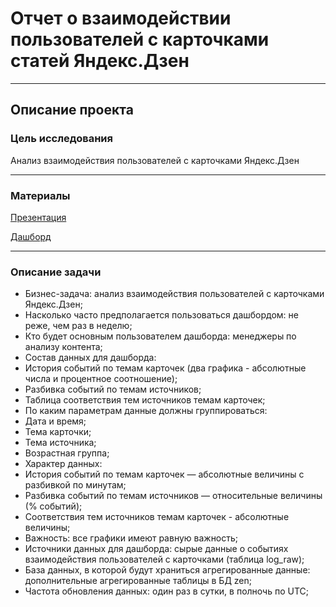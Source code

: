 # Отчет о взаимодействии пользователей с карточками статей Яндекс.Дзен

___


## Описание проекта

### Цель исследования 

Анализ взаимодействия пользователей с карточками
Яндекс.Дзен
___
### Материалы

[Презентация](https://drive.google.com/file/d/1CxiSY9KtOVw9Ft1Vi-GpDVgZhIe10mIY/view?usp=sharing)

[Дашборд](https://public.tableau.com/app/profile/oleg.dmitriev/viz/Yandex_Dzen_Research/sheet4?publish=yes)
___
### Описание задачи

- Бизнес-задача: анализ взаимодействия пользователей с карточками Яндекс.Дзен;
- Насколько часто предполагается пользоваться дашбордом: не реже, чем раз в неделю;
- Кто будет основным пользователем дашборда: менеджеры по анализу контента;
- Состав данных для дашборда:
 - История событий по темам карточек (два графика - абсолютные числа и процентное соотношение);
 - Разбивка событий по темам источников;
 - Таблица соответствия тем источников темам карточек;
- По каким параметрам данные должны группироваться:
 - Дата и время;
 - Тема карточки;
 - Тема источника;
 - Возрастная группа;
- Характер данных:
 - История событий по темам карточек — абсолютные величины с разбивкой по минутам;
 - Разбивка событий по темам источников — относительные величины (% событий);
 - Соответствия тем источников темам карточек - абсолютные величины;
 - Важность: все графики имеют равную важность;
 - Источники данных для дашборда: cырые данные о событиях взаимодействия пользователей с карточками (таблица log_raw);
 - База данных, в которой будут храниться агрегированные данные: дополнительные агрегированные таблицы в БД zen;
- Частота обновления данных: один раз в сутки, в полночь по UTC;


